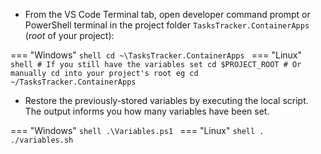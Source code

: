 - From the VS Code Terminal tab, open developer command prompt or PowerShell terminal in the project folder `TasksTracker.ContainerApps` (*root* of your project):

=== "Windows"
    ```shell
    cd ~\TasksTracker.ContainerApps
    ```
=== "Linux"
    ```shell
    # If you still have the variables set
    cd $PROJECT_ROOT
    # Or manually cd into your project's root eg cd ~/TasksTracker.ContainerApps
    ```

- Restore the previously-stored variables by executing the local script. The output informs you how many variables have been set.

=== "Windows"
    ```shell
    .\Variables.ps1
    ```
=== "Linux"
    ```shell
    . ./variables.sh
    ```